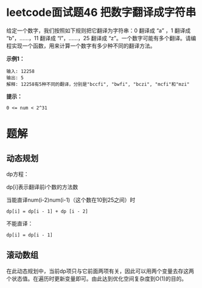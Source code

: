 # leetcode面试题46 把数字翻译成字符串
给定一个数字，我们按照如下规则把它翻译为字符串：0 翻译成 “a” ，1 翻译成 “b”，……，11 翻译成 “l”，……，25 翻译成 “z”。一个数字可能有多个翻译。请编程实现一个函数，用来计算一个数字有多少种不同的翻译方法。

**示例1：**
```
输入: 12258
输出: 5
解释: 12258有5种不同的翻译，分别是"bccfi", "bwfi", "bczi", "mcfi"和"mzi"
```

**提示：**
```
0 <= num < 2^31
```

# 题解
## 动态规划
dp方程：

dp[i]表示翻译前i个数的方法数

当能直译num(i-2)num(i-1)（这个数在10到25之间）时
```
dp[i] = dp[i - 1] + dp [i - 2]
```

不能直译：
```
dp[i] = dp[i - 1]
```

## 滚动数组
在此动态规划中，当前dp项只与它前面两项有关，因此可以用两个变量去存这两个状态值。在遍历时更新变量即可。由此达到优化空间复杂度到O(1)的目的。